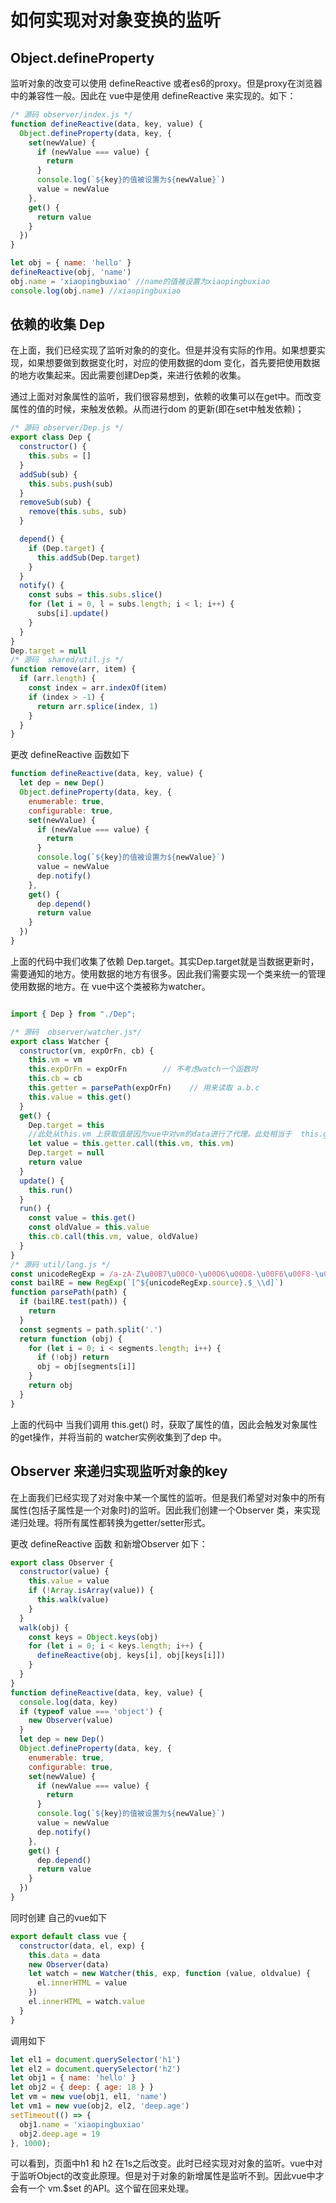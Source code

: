 
# 如何实现对对象变换的监听

## Object.defineProperty
监听对象的改变可以使用 defineReactive 或者es6的proxy。但是proxy在浏览器中的兼容性一般。因此在 vue中是使用 defineReactive 来实现的。如下：
```javascript
/* 源码 observer/index.js */
function defineReactive(data, key, value) {
  Object.defineProperty(data, key, {
    set(newValue) {
      if (newValue === value) {
        return
      }
      console.log(`${key}的值被设置为${newValue}`)
      value = newValue
    },
    get() {
      return value
    }
  })
}

let obj = { name: 'hello' }
defineReactive(obj, 'name')
obj.name = 'xiaopingbuxiao' //name的值被设置为xiaopingbuxiao
console.log(obj.name) //xiaopingbuxiao
```
## 依赖的收集 Dep
在上面，我们已经实现了监听对象的的变化。但是并没有实际的作用。如果想要实现，如果想要做到数据变化时，对应的使用数据的dom 变化，首先要把使用数据的地方收集起来。因此需要创建Dep类，来进行依赖的收集。

通过上面对对象属性的监听，我们很容易想到，依赖的收集可以在get中。而改变属性的值的时候，来触发依赖。从而进行dom 的更新(即在set中触发依赖)；

```javascript
/* 源码 observer/Dep.js */
export class Dep {
  constructor() {
    this.subs = []
  }
  addSub(sub) {
    this.subs.push(sub)
  }
  removeSub(sub) {
    remove(this.subs, sub)
  }

  depend() {
    if (Dep.target) {
      this.addSub(Dep.target)
    }
  }
  notify() {
    const subs = this.subs.slice()
    for (let i = 0, l = subs.length; i < l; i++) {
      subs[i].update()
    }
  }
}
Dep.target = null
/* 源码  shared/util.js */
function remove(arr, item) {
  if (arr.length) {
    const index = arr.indexOf(item)
    if (index > -1) {
      return arr.splice(index, 1)
    }
  }
}
```
更改 defineReactive 函数如下
```javascript
function defineReactive(data, key, value) {
  let dep = new Dep()
  Object.defineProperty(data, key, {
    enumerable: true,
    configurable: true,
    set(newValue) {
      if (newValue === value) {
        return
      }
      console.log(`${key}的值被设置为${newValue}`)
      value = newValue
      dep.notify()
    },
    get() {
      dep.depend()
      return value
    }
  })
}
```
上面的代码中我们收集了依赖 Dep.target。其实Dep.target就是当数据更新时，需要通知的地方。使用数据的地方有很多。因此我们需要实现一个类来统一的管理使用数据的地方。在 vue中这个类被称为watcher。

```javascript

import { Dep } from "./Dep";

/* 源码  observer/watcher.js*/
export class Watcher {
  constructor(vm, expOrFn, cb) {
    this.vm = vm
    this.expOrFn = expOrFn        // 不考虑watch一个函数时
    this.cb = cb
    this.getter = parsePath(expOrFn)    // 用来读取 a.b.c
    this.value = this.get()
  }
  get() {
    Dep.target = this
    //此处从this.vm 上获取值是因为vue中对vm的data进行了代理。此处相当于  this.getter.call(this.vm,this.vm.data)
    let value = this.getter.call(this.vm, this.vm)  
    Dep.target = null
    return value
  }
  update() {
    this.run()
  }
  run() {
    const value = this.get()
    const oldValue = this.value
    this.cb.call(this.vm, value, oldValue)
  }
}
/* 源码 util/lang.js */
const unicodeRegExp = /a-zA-Z\u00B7\u00C0-\u00D6\u00D8-\u00F6\u00F8-\u037D\u037F-\u1FFF\u200C-\u200D\u203F-\u2040\u2070-\u218F\u2C00-\u2FEF\u3001-\uD7FF\uF900-\uFDCF\uFDF0-\uFFFD/
const bailRE = new RegExp(`[^${unicodeRegExp.source}.$_\\d]`)
function parsePath(path) {
  if (bailRE.test(path)) {
    return
  }
  const segments = path.split('.')
  return function (obj) {
    for (let i = 0; i < segments.length; i++) {
      if (!obj) return
      obj = obj[segments[i]]
    }
    return obj
  }
}
```
上面的代码中 当我们调用 this.get() 时，获取了属性的值，因此会触发对象属性的get操作，并将当前的 watcher实例收集到了dep 中。

## Observer 来递归实现监听对象的key
在上面我们已经实现了对对象中某一个属性的监听。但是我们希望对对象中的所有属性(包括子属性是一个对象时)的监听。因此我们创建一个Observer 类，来实现递归处理。将所有属性都转换为getter/setter形式。


更改 defineReactive 函数 和新增Observer 如下：
```javascript
export class Observer {
  constructor(value) {
    this.value = value
    if (!Array.isArray(value)) {
      this.walk(value)
    }
  }
  walk(obj) {
    const keys = Object.keys(obj)
    for (let i = 0; i < keys.length; i++) {
      defineReactive(obj, keys[i], obj[keys[i]])
    }
  }
}
function defineReactive(data, key, value) {
  console.log(data, key)
  if (typeof value === 'object') {
    new Observer(value)
  }
  let dep = new Dep()
  Object.defineProperty(data, key, {
    enumerable: true,
    configurable: true,
    set(newValue) {
      if (newValue === value) {
        return
      }
      console.log(`${key}的值被设置为${newValue}`)
      value = newValue
      dep.notify()
    },
    get() {
      dep.depend()
      return value
    }
  })
}
```
同时创建 自己的vue如下
```javascript
export default class vue {
  constructor(data, el, exp) {
    this.data = data
    new Observer(data)
    let watch = new Watcher(this, exp, function (value, oldvalue) {
      el.innerHTML = value
    })
    el.innerHTML = watch.value
  }
}
```
调用如下
```javascript
let el1 = document.querySelector('h1')
let el2 = document.querySelector('h2')
let obj1 = { name: 'hello' }
let obj2 = { deep: { age: 18 } }
let vm = new vue(obj1, el1, 'name')
let vm1 = new vue(obj2, el2, 'deep.age')
setTimeout(() => {
  obj1.name = 'xiaopingbuxiao'
  obj2.deep.age = 19
}, 1000);
```
可以看到，页面中h1 和 h2 在1s之后改变。此时已经实现对对象的监听。vue中对于监听Object的改变此原理。但是对于对象的新增属性是监听不到。因此vue中才会有一个 vm.$set 的API。这个留在回来处理。





























